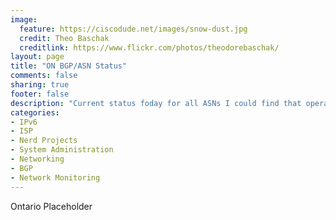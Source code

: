 ```yaml
---
image:
  feature: https://ciscodude.net/images/snow-dust.jpg
  credit: Theo Baschak
  creditlink: https://www.flickr.com/photos/theodorebaschak/
layout: page
title: "ON BGP/ASN Status"
comments: false
sharing: true
footer: false
description: "Current status foday for all ASNs I could find that operate in Ontario, or are Ontario Companies."
categories:
- IPv6
- ISP
- Nerd Projects
- System Administration
- Networking
- BGP
- Network Monitoring
---
```

Ontario Placeholder
